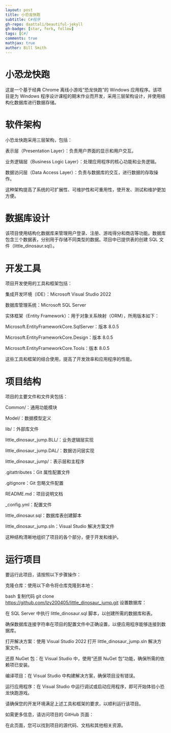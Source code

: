 ```yaml
---
layout: post
title: 小恐龙快跑
subtitle: C#程序
gh-repo: daattali/beautiful-jekyll
gh-badge: [star, fork, follow]
tags: [C#]
comments: true
mathjax: true
author: Bill Smith
---
```

# 小恐龙快跑
这是一个基于经典 Chrome 离线小游戏“恐龙快跑”的 Windows 应用程序。该项目是为 Windows 程序设计课程的期末作业而开发，采用三层架构设计，并使用结构化数据库进行数据存储。

# 软件架构
小恐龙快跑采用三层架构，包括：

表示层（Presentation Layer）：负责用户界面的显示和用户交互。

业务逻辑层（Business Logic Layer）：处理应用程序的核心功能和业务逻辑。

数据访问层（Data Access Layer）：负责与数据库的交互，进行数据的存取操作。

这种架构提高了系统的可扩展性、可维护性和可重用性，使开发、测试和维护更加方便。

# 数据库设计
该项目使用结构化数据库来管理用户登录、注册、游戏得分和商店等功能。数据库包含三个数据表，分别用于存储不同类型的数据。项目中已提供表的创建 SQL 文件（little_dinosaur.sql）。

# 开发工具
项目开发使用的工具和框架包括：

集成开发环境（IDE）：Microsoft Visual Studio 2022

数据库管理系统：Microsoft SQL Server

实体框架（Entity Framework）：用于对象关系映射（ORM），所用版本如下：

Microsoft.EntityFrameworkCore.SqlServer：版本 8.0.5

Microsoft.EntityFrameworkCore.Design：版本 8.0.5

Microsoft.EntityFrameworkCore.Tools：版本 8.0.5

这些工具和框架的结合使用，提高了开发效率和应用程序的性能。

# 项目结构
项目的主要文件和文件夹包括：

Common/：通用功能模块

Model/：数据模型定义

lib/：外部库文件

little_dinosaur_jump.BLL/：业务逻辑层实现

little_dinosaur_jump.DAL/：数据访问层实现

little_dinosaur_jump/：表示层和主程序

.gitattributes：Git 属性配置文件

.gitignore：Git 忽略文件配置

README.md：项目说明文档

_config.yml：配置文件

little_dinosaur.sql：数据库表创建脚本

little_dinosaur_jump.sln：Visual Studio 解决方案文件

这种结构清晰地组织了项目的各个部分，便于开发和维护。

# 运行项目
要运行此项目，请按照以下步骤操作：

克隆仓库：使用以下命令将仓库克隆到本地：

bash
复制代码
git clone https://github.com/lzy200405/little_dinosaur_jump.git
设置数据库：

在 SQL Server 中执行 little_dinosaur.sql 脚本，以创建所需的数据库和表。

确保数据库连接字符串在项目的配置文件中正确设置，以便应用程序能够连接到数据库。

打开解决方案：使用 Visual Studio 2022 打开 little_dinosaur_jump.sln 解决方案文件。

还原 NuGet 包：在 Visual Studio 中，使用“还原 NuGet 包”功能，确保所需的依赖项已安装。

编译项目：在 Visual Studio 中构建解决方案，确保项目没有错误。

运行应用程序：在 Visual Studio 中运行调试或启动应用程序，即可开始体验小恐龙快跑游戏。

请确保您的开发环境满足上述工具和框架的要求，以顺利运行该项目。

如需更多信息，请访问项目的 GitHub 页面：

在此页面，您可以找到项目的源代码、文档和其他相关资源。
